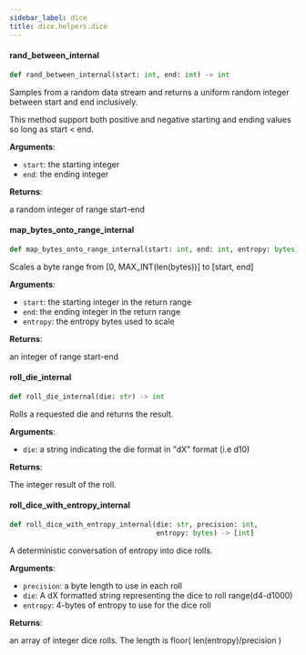 ```yaml
---
sidebar_label: dice
title: dice.helpers.dice
---
```


#### rand\_between\_internal

```python
def rand_between_internal(start: int, end: int) -> int
```

Samples from a random data stream and returns a uniform random integer between start and end inclusively.

This method support both positive and negative starting and ending values so long as start &lt; end.

**Arguments**:

- `start`: the starting integer
- `end`: the ending integer

**Returns**:

a random integer of range start-end

#### map\_bytes\_onto\_range\_internal

```python
def map_bytes_onto_range_internal(start: int, end: int, entropy: bytes) -> int
```

Scales a byte range from [0, MAX_INT(len(bytes))] to [start, end]

**Arguments**:

- `start`: the starting integer in the return range
- `end`: the ending integer in the return range
- `entropy`: the entropy bytes used to scale

**Returns**:

an integer of range start-end

#### roll\_die\_internal

```python
def roll_die_internal(die: str) -> int
```

Rolls a requested die and returns the result.

**Arguments**:

- `die`: a string indicating the die format in &quot;dX&quot; format (i.e d10)

**Returns**:

The integer result of the roll.

#### roll\_dice\_with\_entropy\_internal

```python
def roll_dice_with_entropy_internal(die: str, precision: int,
                                    entropy: bytes) -> [int]
```

A deterministic conversation of entropy into dice rolls.

**Arguments**:

- `precision`: a byte length to use in each roll
- `die`: A dX formatted string representing the dice to roll range(d4-d1000)
- `entropy`: 4-bytes of entropy to use for the dice roll

**Returns**:

an array of integer dice rolls.  The length is floor( len(entropy)/precision )

